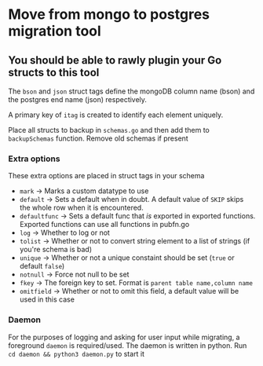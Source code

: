 # Move from mongo to postgres migration tool

## You should be able to rawly plugin your Go structs to this tool

The ``bson`` and ``json`` struct tags define the mongoDB column name (bson) and the postgres end name (json) respectively.

A primary key of ``itag`` is created to identify each element uniquely.

Place all structs to backup in ``schemas.go`` and then add them to ``backupSchemas`` function. Remove old schemas if present

### Extra options 

These extra options are placed in struct tags in your schema

- ``mark`` -> Marks a custom datatype to use
- ``default`` -> Sets a default when in doubt. A default value of ``SKIP`` skips the whole row when it is encountered.
- ``defaultfunc`` -> Sets a default func that *is* exported in exported functions. Exported functions can use all functions in pubfn.go
- ``log`` -> Whether to log or not
- ``tolist`` -> Whether or not to convert string element to a list of strings (if you're schema is bad)
- ``unique`` -> Whether or not a unique constaint should be set (``true`` or default ``false``)
- ``notnull`` -> Force not null to be set
- ``fkey`` -> The foreign key to set. Format is ``parent table name,column name``
- ``omitfield`` -> Whether or not to omit this field, a default value will be used in this case

### Daemon

For the purposes of logging and asking for user input while migrating, a foreground ``daemon`` is required/used. The daemon is written in python. Run ``cd daemon && python3 daemon.py`` to start it